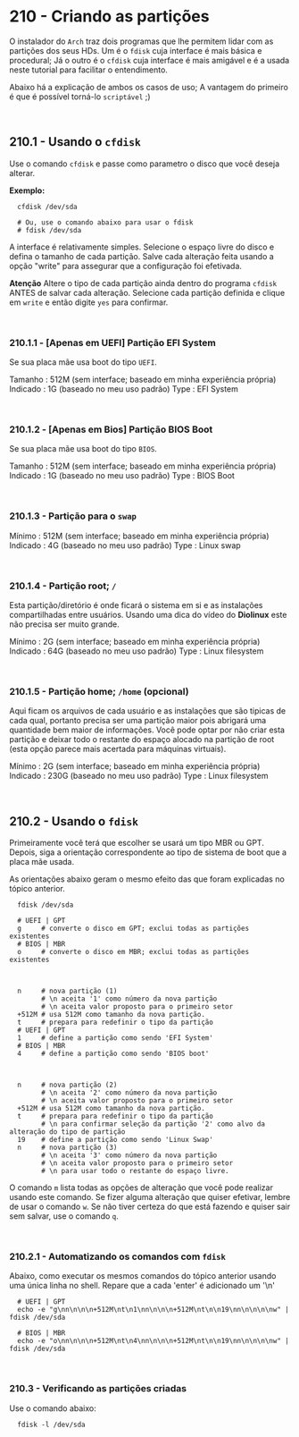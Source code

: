 # 210 - Criando as partições

O instalador do ``Arch`` traz dois programas que lhe permitem lidar com as partições dos seus HDs.
Um é o ``fdisk`` cuja interface é mais básica e procedural; Já o outro é o ``cfdisk`` cuja
interface é mais amigável e é a usada neste tutorial para facilitar o entendimento.

Abaixo há a explicação de ambos os casos de uso; A vantagem do primeiro é que é possível torná-lo
``scriptável`` ;)



&nbsp;

## 210.1 - Usando o ``cfdisk``

Use o comando ``cfdisk`` e passe como parametro o disco que você deseja alterar.

**Exemplo:**
``` shell
  cfdisk /dev/sda

  # Ou, use o comando abaixo para usar o fdisk
  # fdisk /dev/sda
```
  A interface é relativamente simples.
  Selecione o espaço livre do disco e defina o tamanho de cada partição.
  Salve cada alteração feita usando a opção "write" para assegurar que a configuração foi
  efetivada.


**Atenção**
Altere o tipo de cada partição ainda dentro do programa ``cfdisk`` ANTES de salvar cada
alteração.
Selecione cada partição definida e clique em ``write`` e então digite ``yes`` para confirmar.


&nbsp;

### 210.1.1 - [Apenas em UEFI] Partição EFI System

Se sua placa mãe usa boot do tipo ``UEFI``.

Tamanho   : 512M (sem interface; baseado em minha experiência própria)
Indicado  : 1G (baseado no meu uso padrão)
Type      : EFI System


&nbsp;

### 210.1.2 - [Apenas em Bios] Partição BIOS Boot

Se sua placa mãe usa boot do tipo ``BIOS``.

Tamanho   : 512M (sem interface; baseado em minha experiência própria)
Indicado  : 1G (baseado no meu uso padrão)
Type      : BIOS Boot


&nbsp;

### 210.1.3 - Partição para o ``swap``

Mínimo    : 512M (sem interface; baseado em minha experiência própria)
Indicado  : 4G (baseado no meu uso padrão)
Type      : Linux swap


&nbsp;

### 210.1.4 - Partição root; ``/``

Esta partição/diretório é onde ficará o sistema em si e as instalações compartilhadas entre
usuários.
Usando uma dica do vídeo do **Diolinux** este não precisa ser muito grande.

Mínimo    : 2G (sem interface; baseado em minha experiência própria)
Indicado  : 64G (baseado no meu uso padrão)
Type      : Linux filesystem


&nbsp;

### 210.1.5 - Partição home; ``/home`` (opcional)

Aqui ficam os arquivos de cada usuário e as instalações que são tipicas de cada qual, portanto
precisa ser uma partição maior pois abrigará uma quantidade bem maior de informações.
Você pode optar por não criar esta partição e deixar todo o restante do espaço alocado na
partição de root (esta opção parece mais acertada para máquinas virtuais).

Mínimo    : 2G (sem interface; baseado em minha experiência própria)
Indicado  : 230G (baseado no meu uso padrão)
Type      : Linux filesystem



&nbsp;

## 210.2 - Usando o ``fdisk``

Primeiramente você terá que escolher se usará um tipo MBR ou GPT.
Depois, siga a orientação correspondente ao tipo de sistema de boot que a placa mãe usada.

As orientações abaixo geram o mesmo efeito das que foram explicadas no tópico anterior.

``` shell
  fdisk /dev/sda

  # UEFI | GPT
  g     # converte o disco em GPT; exclui todas as partições existentes
  # BIOS | MBR
  o     # converte o disco em MBR; exclui todas as partições existentes



  n     # nova partição (1)
        # \n aceita '1' como número da nova partição
        # \n aceita valor proposto para o primeiro setor
  +512M # usa 512M como tamanho da nova partição.
  t     # prepara para redefinir o tipo da partição
  # UEFI | GPT
  1     # define a partição como sendo 'EFI System'
  # BIOS | MBR
  4     # define a partição como sendo 'BIOS boot'



  n     # nova partição (2)
        # \n aceita '2' como número da nova partição
        # \n aceita valor proposto para o primeiro setor
  +512M # usa 512M como tamanho da nova partição.
  t     # prepara para redefinir o tipo da partição
        # \n para confirmar seleção da partição '2' como alvo da alteração do tipo de partição
  19    # define a partição como sendo 'Linux Swap'
  n     # nova partição (3)
        # \n aceita '3' como número da nova partição
        # \n aceita valor proposto para o primeiro setor
        # \n para usar todo o restante do espaço livre.
```
  O comando ``m`` lista todas as opções de alteração que você pode realizar usando este comando.
  Se fizer alguma alteração que quiser efetivar, lembre de usar o comando ``w``.
  Se não tiver certeza do que está fazendo e quiser sair sem salvar, use o comando ``q``.


&nbsp;

### 210.2.1 - Automatizando os comandos com ``fdisk``

Abaixo, como executar os mesmos comandos do tópico anterior usando uma única linha no shell.
Repare que a cada 'enter' é adicionado um '\n'

``` shell
  # UEFI | GPT
  echo -e "g\nn\n\n\n+512M\nt\n1\nn\n\n\n+512M\nt\n\n19\nn\n\n\n\nw" | fdisk /dev/sda

  # BIOS | MBR
  echo -e "o\nn\n\n\n+512M\nt\n4\nn\n\n\n+512M\nt\n\n19\nn\n\n\n\nw" | fdisk /dev/sda
```



&nbsp;

### 210.3 - Verificando as partições criadas

Use o comando abaixo:

``` shell
  fdisk -l /dev/sda
```
